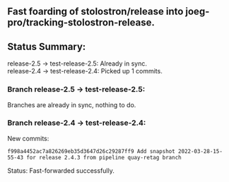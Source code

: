 ## Fast foarding of stolostron/release into joeg-pro/tracking-stolostron-release.

## Status Summary:

release-2.5 -> test-release-2.5: Already in sync.  
release-2.4 -> test-release-2.4: Picked up 1 commits.  

### Branch release-2.5 -> test-release-2.5:

Branches are already in sync, nothing to do.

### Branch release-2.4 -> test-release-2.4:

New commits:

```
f998a4452ac7a826269eb35d3647d26c29287ff9 Add snapshot 2022-03-28-15-55-43 for release 2.4.3 from pipeline quay-retag branch
```

Status: Fast-forwarded successfully.
